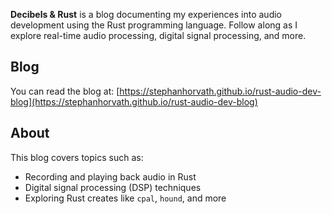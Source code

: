 **Decibels & Rust** is a blog documenting my experiences into audio development
using the Rust programming language. Follow along as I explore real-time audio
processing, digital signal processing, and more.

## Blog

You can read the blog at:
[https://stephanhorvath.github.io/rust-audio-dev-blog](https://stephanhorvath.github.io/rust-audio-dev-blog)

## About

This blog covers topics such as:
- Recording and playing back audio in Rust
- Digital signal processing (DSP) techniques
- Exploring Rust creates like `cpal`, `hound`, and more

